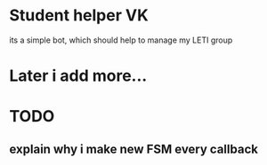 # Student helper VK

its a simple bot, which should help to manage my LETI group
# Later i add more...
# TODO
## explain why i make new FSM every callback
